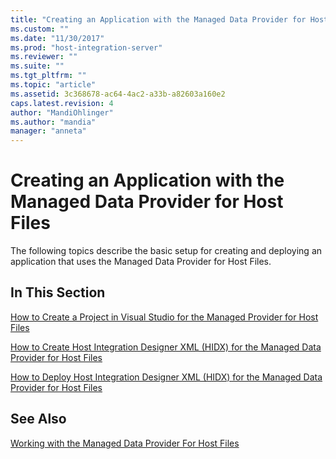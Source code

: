 ```yaml
---
title: "Creating an Application with the Managed Data Provider for Host Files2 | Microsoft Docs"
ms.custom: ""
ms.date: "11/30/2017"
ms.prod: "host-integration-server"
ms.reviewer: ""
ms.suite: ""
ms.tgt_pltfrm: ""
ms.topic: "article"
ms.assetid: 3c368678-ac64-4ac2-a33b-a82603a160e2
caps.latest.revision: 4
author: "MandiOhlinger"
ms.author: "mandia"
manager: "anneta"
---
```

# Creating an Application with the Managed Data Provider for Host Files
The following topics describe the basic setup for creating and deploying an application that uses the Managed Data Provider for Host Files.  
  
## In This Section  
 [How to Create a Project in Visual Studio for the Managed Provider for Host Files](../core/57a9cb3d-e542-46ec-a7e4-f37e26643610.md)  
  
 [How to Create Host Integration Designer XML (HIDX)  for the Managed Data Provider for Host Files](../core/e3924940-96b7-42ac-882a-0e3fcb916807.md)  
  
 [How to Deploy Host Integration Designer XML (HIDX)  for the Managed Data Provider for Host Files](../core/00d0a93e-8d27-4720-901f-fcde013ca33c.md)  
  
## See Also  
 [Working with the Managed Data Provider For Host Files](../core/working-with-the-managed-data-provider-for-host-files1.md)
